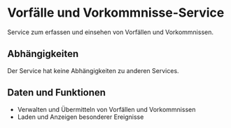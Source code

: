 # Vorfälle und Vorkommnisse-Service

Service zum erfassen und einsehen von Vorfällen und Vorkommnissen.

## Abhängigkeiten

Der Service hat keine Abhängigkeiten zu anderen Services.

## Daten und Funktionen

- Verwalten und Übermitteln von Vorfällen und Vorkommnissen
- Laden und Anzeigen besonderer Ereignisse